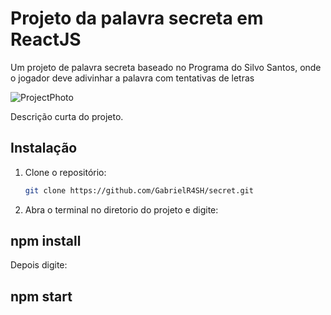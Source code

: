 # Projeto da palavra secreta em ReactJS

Um projeto de palavra secreta baseado no Programa do Silvo Santos, onde o jogador deve adivinhar a palavra com tentativas de letras

![ProjectPhoto](https://github.com/GabrielR4SH/secret/assets/59832080/a4fac6d2-55ec-4fd9-84f3-8d1a7efc3e91)

Descrição curta do projeto.

## Instalação

1. Clone o repositório:

   ```bash
   git clone https://github.com/GabrielR4SH/secret.git

2. Abra o terminal no diretorio do projeto e digite:

  ## npm install

   Depois digite: 
   ## npm start

